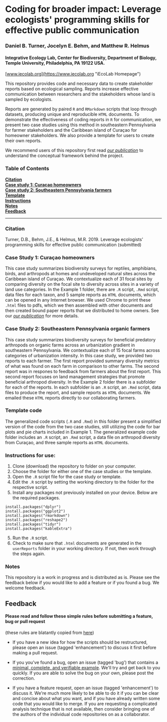# Coding for broader impact: Leverage ecologists' programming skills for effective public communication
### Daniel B. Turner, Jocelyn E. Behm, and Matthew R. Helmus
#### Integrative Ecology Lab, Center for Biodiversity, Department of Biology, Temple University, Philadelphia, PA 19122 USA.
[www.iecolab.org](https://www.iecolab.org "iEcoLab Homepage") 

This repository provides code and necessary data to create stakeholder reports based on ecological sampling. Reports increase effective communication between researchers and the stakeholders whose land is sampled by ecologists. 

Reports are generated by paired `R` and `RMarkdown` scripts that loop through datasets, producing unique and reproducible `HTML` documents. To demonstrate the effectiveness of coding reports in `R` for communication, we present two case studies using this method in southeastern Pennsylvania for farmer stakeholders and the Caribbean island of Curaçao for homeowner stakeholders. We also provide a template for users to create their own reports.

We recommend users of this repository first read [_our publication_](#citation) to understand the conceptual framework behind the project.

### Table of Contents
**[Citation](#citation)**<br>
**[Case study 1: Curaçao homeowners](#case-study-1-curaçao-homeowners)**<br>
**[Case study 2: Southeastern Pennsylvania farmers](#case-study-2-southeastern-pennsylvania-organic-farmers)**<br>
**[Template](#template-code)**<br>
**[Instructions](#instructions-for-use)**<br>
**[Notes](#notes)**<br>
**[Feedback](#feedback)**<br>

<hr>

### Citation
Turner, D.B., Behm, J.E., & Helmus, M.R. 2019. Leverage ecologists' programming skills for effective public communication (submitted)

### Case Study 1: Curaçao homeowners
This case study summarizes biodiversity surveys for reptiles, amphibians, birds, and arthropods at homes and undeveloped natural sites across the Caribbean island of Curaçao. We contextualize each of 31 focal sites by comparing diversity on the focal site to diversity across sites in a variety of land use categories. In the Example 1 folder, there are `.R` script, `.Rmd` script, data files for each taxon, and 5 sample reports as `HTML` documents, which can be opened in any Internet browser. We used Chrome to print these `.html` files to pdfs, which we then assembled with other documents and then created bound paper reports that we distributed to home owners. See our [_our publication_](#citation) for more details.

### Case Study 2: Southeastern Pennsylvania organic farmers
This case study summarizes biodiversity surveys for beneficial predatory arthropods on organic farms across an urbanization gradient in southeastern Pennsylvania. We contextualize each of 15 focal farms across categories of urbanization intensity. In this case study, we provided two reports to each farmer. The first report provided summary diversity metrics of what was found on each farm in comparison to other farms. The second report was in respones to feedback from farmers about the first report. This second report focuses on land management strategies that promote beneficial arthropod diversity. In the Example 2 folder there is a subfolder for each of the reports. In each subfolder is an `.R` script, an `.Rmd` script, data files to produce the report, and sample reports as `HTML` documents. We emailed these `HTML` reports directly to our collaborating farmers.

### Template code
The generalized code scripts (`.R` and `.Rmd`) in this folder present a simplified version of the code from the two case studies, still utilizing the code for bar plots and pie charts included in Example 1. The generalized example code folder includes an `.R` script, an `.Rmd` script, a data file on arthropod diversity from Curaçao, and three sample reports as `HTML` documents.

### Instructions for use:
1. Clone (download) the repository to folder on your computer.
2. Choose the folder for either one of the case studies or the template.
2. Open the `.R` script file for the case study or template.
3. Edit the `.R` script by setting the working directory to the folder for the respective script.
4. Install any packages not previously installed on your device. Below are the required packages.

```
install.packages("dplyr")
install.packages("ggplot2")
install.packages("rmarkdown")
install.packages("reshape2")
install.packages("tidyr")
install.packages("kableExtra")
```
5. Run the `.R` script.
6. Check to make sure that `.html` documents are generated in the `userReports` folder in your working directory. If not, then work through the steps again.

### Notes
This repository is a work in progress and is distributed as is. Please see the feedback below if you would like to add a feature or if you found a bug. We welcome feedback.


## Feedback
#### Please read and follow these simple rules before submitting a feature, bug or pull request
(these rules are blatantly copied from [here](https://github.com/willpearse/pez "pez GitHub page"))

* If you have a new idea for how the scripts should be restructured, please open an issue (tagged 'enhancement') to discuss it first before making a pull request.

* If you you've found a bug, open an issue (tagged 'bug') that contains a  [minimal, complete, and verifiable example](https://stackoverflow.com/help/mcve "How to make a great reproducible example?"). We'll try and get back to you quickly. If you are able to solve the bug on your own, please post the correction.

* If you have a feature request, open an issue (tagged 'enhancement') to discuss it. We're much more likely to be able to do it if you can be clear and concise about what you want, and if you have already written some code that you would like to merge. If you are requesting a complicated analysis technique that is not available, then consider bringing one of the authors of the individual code repositories on as a collaborator.
